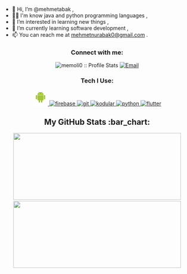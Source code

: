 - 👋 Hi, I’m @mehmetabak ,
- 👨‍💻 I'm know java and python programming languages ,
- 👀 I’m interested in learning new things ,
- 🌱 I’m currently learning software development ,
- 📫 You can reach me at mehmetnurabak0@gmail.com .

<h3 align="center">Connect with me:</h3>

<p align="center">
<img src="https://komarev.com/ghpvc/?username=memoli0&color=green" alt="memoli0 :: Profile Stats"></a>
<a href="mailto:mehmetnurabak0@gmail.com"><img alt="Email" src="https://img.shields.io/badge/Email-mehmetnurabak0@gmail.com-blue?style=flat&logo=gmail"></a>
<!---
<a href="https://www.linkedin.com/in/myUserName/" target="_blank"><img alt="LinkedIn" src="https://img.shields.io/badge/LinkedIn-@myUserName-blue?style=flat&logo=linkedin"></a>
-->

</p>

<h3 align="center">Tech I Use:</h3>
<p align="center"> <a href="https://developer.android.com" target="_blank"> <img src="https://raw.githubusercontent.com/devicons/devicon/master/icons/android/android-original-wordmark.svg" alt="android" width="40" height="40"/> </a> <a href="https://firebase.google.com/" target="_blank"><img src="https://www.vectorlogo.zone/logos/firebase/firebase-icon.svg" alt="firebase" width="40" height="40"/> </a> <a href="https://git-scm.com/" target="_blank"> <img src="https://www.vectorlogo.zone/logos/git-scm/git-scm-icon.svg" alt="git" width="40" height="40"/> </a> <a href="https://www.kodular.io/" target="_blank"> <img src="https://www.kodular.io/assets/logo.png" alt="kodular" width="40" height="40"/> </a> <a href="https://www.python.org/" target="_blank"> <img src="https://www.vectorlogo.zone/logos/python/python-icon.svg" alt="python" width="40" height="40"/> </a> <a href="https://flutter.dev/" target="_blank"> <img src="https://www.vectorlogo.zone/logos/flutterio/flutterio-icon.svg" alt="flutter" width="40" height="40"/> </a> 



<h2 align="center">My GitHub Stats :bar_chart:</h2>
<p align="center">
  <img src="https://github-readme-stats.vercel.app/api?username=memoli0&show_icons=true&theme=tokyonight" width="450" height="180">
  <img src="https://github-readme-stats.vercel.app/api/top-langs/?username=memoli0&layout=compact&theme=tokyonight" width="450" height="180"> 
</p>


<!---
memoli0/memoli0 is a ✨ special ✨ repository because its `README.md` (this file) appears on your GitHub profile.
You can click the Preview link to take a look at your changes.
--->

